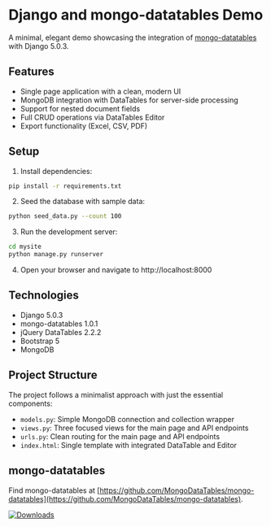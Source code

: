 # Django and mongo-datatables Demo

A minimal, elegant demo showcasing the integration of [mongo-datatables](https://github.com/MongoDataTables/mongo-datatables) with Django 5.0.3.

## Features

- Single page application with a clean, modern UI
- MongoDB integration with DataTables for server-side processing
- Support for nested document fields
- Full CRUD operations via DataTables Editor
- Export functionality (Excel, CSV, PDF)

## Setup

1. Install dependencies:

```bash
pip install -r requirements.txt
```

2. Seed the database with sample data:

```bash
python seed_data.py --count 100
```

3. Run the development server:

```bash
cd mysite
python manage.py runserver
```

4. Open your browser and navigate to http://localhost:8000

## Technologies

- Django 5.0.3
- mongo-datatables 1.0.1
- jQuery DataTables 2.2.2
- Bootstrap 5
- MongoDB

## Project Structure

The project follows a minimalist approach with just the essential components:

- `models.py`: Simple MongoDB connection and collection wrapper
- `views.py`: Three focused views for the main page and API endpoints
- `urls.py`: Clean routing for the main page and API endpoints
- `index.html`: Single template with integrated DataTable and Editor

## mongo-datatables

Find mongo-datatables at [https://github.com/MongoDataTables/mongo-datatables](https://github.com/MongoDataTables/mongo-datatables).

[![Downloads](http://pepy.tech/badge/mongo-datatables)](http://pepy.tech/project/mongo-datatables)



